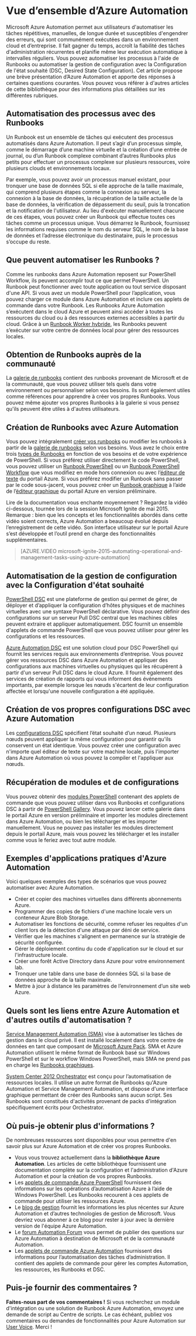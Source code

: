<properties
	pageTitle="Présentation d’Azure Automation | Microsoft Azure"
	description="Découvrez les avantages d’Azure Automation et obtenez des réponses aux questions courantes afin de commencer à créer et à utiliser des Runbooks et Azure Automation DSC."
	services="automation"
	documentationCenter=""
	authors="SnehaGunda"
	manager="stevenka"
	editor=""/>

<tags
	ms.service="automation"
	ms.workload="tbd"
	ms.tgt_pltfrm="na"
	ms.devlang="na"
	ms.topic="article" 
	ms.date="02/09/2016"
	ms.author="bwren;sngun"/>

# Vue d’ensemble d’Azure Automation


Microsoft Azure Automation permet aux utilisateurs d'automatiser les tâches répétitives, manuelles, de longue durée et susceptibles d'engendrer des erreurs, qui sont communément exécutées dans un environnement cloud et d’entreprise. Il fait gagner du temps, accroît la fiabilité des tâches d'administration récurrentes et planifie même leur exécution automatique à intervalles réguliers. Vous pouvez automatiser les processus à l'aide de Runbooks ou automatiser la gestion de configuration avec la Configuration de l'état souhaité (DSC, Desired State Configuration). Cet article propose une brève présentation d’Azure Automation et apporte des réponses à certaines questions courantes. Vous pouvez vous référer à d'autres articles de cette bibliothèque pour des informations plus détaillées sur les différentes rubriques.


## Automatisation des processus avec des Runbooks

Un Runbook est un ensemble de tâches qui exécutent des processus automatisés dans Azure Automation. Il peut s’agir d’un processus simple, comme le démarrage d’une machine virtuelle et la création d’une entrée de journal, ou d’un Runbook complexe combinant d’autres Runbooks plus petits pour effectuer un processus complexe sur plusieurs ressources, voire plusieurs clouds et environnements locaux.

Par exemple, vous pouvez avoir un processus manuel existant, pour tronquer une base de données SQL si elle approche de la taille maximale, qui comprend plusieurs étapes comme la connexion au serveur, la connexion à la base de données, la récupération de la taille actuelle de la base de données, la vérification de dépassement du seuil, puis la troncation et la notification de l'utilisateur. Au lieu d'exécuter manuellement chacune de ces étapes, vous pouvez créer un Runbook qui effectue toutes ces tâches comme un processus unique. Vous démarrez le Runbook, fournissez les informations requises comme le nom du serveur SQL, le nom de la base de données et l’adresse électronique du destinataire, puis le processus s’occupe du reste.


## Que peuvent automatiser les Runbooks ?

Comme les runbooks dans Azure Automation reposent sur PowerShell Workflow, ils peuvent accomplir tout ce que permet PowerShell. Un Runbook peut fonctionner avec toute application ou tout service disposant d'une API. Si vous avez un module PowerShell pour l’application, vous pouvez charger ce module dans Azure Automation et inclure ces applets de commande dans votre Runbook. Les Runbooks Azure Automation s’exécutent dans le cloud Azure et peuvent ainsi accéder à toutes les ressources du cloud ou à des ressources externes accessibles à partir du cloud. Grâce à un [Runbook Worker hybride](automation-hybrid-runbook-worker.md), les Runbooks peuvent s’exécuter sur votre centre de données local pour gérer des ressources locales.


## Obtention de Runbooks auprès de la communauté

La [galerie de runbooks](automation-runbook-gallery.md#runbooks-in-runbook-gallery) contient des runbooks provenant de Microsoft et de la communauté, que vous pouvez utiliser tels quels dans votre environnement ou personnaliser selon vos besoins. Ils sont également utiles comme références pour apprendre à créer vos propres Runbooks. Vous pouvez même ajouter vos propres Runbooks à la galerie si vous pensez qu'ils peuvent être utiles à d'autres utilisateurs.


## Création de Runbooks avec Azure Automation 

Vous pouvez intégralement [créer vos runbooks](automation-creating-importing-runbook.md) ou modifier les runbooks à partir de la [galerie de runbooks](http://msdn.microsoft.com/library/azure/dn781422.aspx) selon vos besoins. Vous avez le choix entre trois [types de Runbooks](automation-runbook-types.md) en fonction de vos besoins et de votre expérience de PowerShell. Si vous préférez utiliser directement le code PowerShell, vous pouvez utiliser un [Runbook PowerShell](automation-runbook-types.md#powershell-runbooks) ou un [Runbook PowerShell Workflow](automation-runbook-types.md#powershell-workflow-runbooks) que vous modifiez en mode hors connexion ou avec l’[éditeur de texte](http://msdn.microsoft.com/library/azure/dn879137.aspx) du portail Azure. Si vous préférez modifier un Runbook sans passer par le code sous-jacent, vous pouvez créer un [Runbook graphique](automation-runbook-types.md#graphical-runbooks) à l’aide de l’[éditeur graphique](automation-graphical-authoring-intro.md) du portail Azure en version préliminaire.

Lire de la documentation vous enchante moyennement ? Regardez la vidéo ci-dessous, tournée lors de la session Microsoft Ignite de mai 2015. Remarque : bien que les concepts et les fonctionnalités abordés dans cette vidéo soient corrects, Azure Automation a beaucoup évolué depuis l’enregistrement de cette vidéo. Son interface utilisateur sur le portail Azure s’est développée et l’outil prend en charge des fonctionnalités supplémentaires.

> [AZURE.VIDEO microsoft-ignite-2015-automating-operational-and-management-tasks-using-azure-automation]


## Automatisation de la gestion de configuration avec la Configuration d'état souhaité 

[PowerShell DSC](https://technet.microsoft.com/library/dn249912.aspx) est une plateforme de gestion qui permet de gérer, de déployer et d’appliquer la configuration d’hôtes physiques et de machines virtuelles avec une syntaxe PowerShell déclarative. Vous pouvez définir des configurations sur un serveur Pull DSC central que les machines cibles peuvent extraire et appliquer automatiquement. DSC fournit un ensemble d'applets de commande PowerShell que vous pouvez utiliser pour gérer les configurations et les ressources.

[Azure Automation DSC](automation-dsc-overview.md) est une solution cloud pour DSC PowerShell qui fournit les services requis aux environnements d’entreprise. Vous pouvez gérer vos ressources DSC dans Azure Automation et appliquer des configurations aux machines virtuelles ou physiques qui les récupèrent à partir d'un serveur Pull DSC dans le cloud Azure. Il fournit également des services de création de rapports qui vous informent des événements importants, par exemple lorsque les nœuds s'écartent de leur configuration affectée et lorsqu'une nouvelle configuration a été appliquée.


## Création de vos propres configurations DSC avec Azure Automation

Les [configurations DSC](automation-dsc-overview.md#azure-automation-dsc-terms) spécifient l’état souhaité d’un nœud. Plusieurs nœuds peuvent appliquer la même configuration pour garantir qu'ils conservent un état identique. Vous pouvez créer une configuration avec n'importe quel éditeur de texte sur votre machine locale, puis l'importer dans Azure Automation où vous pouvez la compiler et l'appliquer aux nœuds.


## Récupération de modules et de configurations 

Vous pouvez obtenir des [modules PowerShell](automation-runbook-gallery.md#modules-in-powershell-gallery) contenant des applets de commande que vous pouvez utiliser dans vos Runbooks et configurations DSC à partir de [PowerShell Gallery](http://www.powershellgallery.com/). Vous pouvez lancer cette galerie dans le portail Azure en version préliminaire et importer les modules directement dans Azure Automation, ou bien les télécharger et les importer manuellement. Vous ne pouvez pas installer les modules directement depuis le portail Azure, mais vous pouvez les télécharger et les installer comme vous le feriez avec tout autre module.


## Exemples d'applications pratiques d'Azure Automation 

Voici quelques exemples des types de scénarios que vous pouvez automatiser avec Azure Automation.

* Créer et copier des machines virtuelles dans différents abonnements Azure. 
* Programmer des copies de fichiers d'une machine locale vers un conteneur Azure Blob Storage. 
* Automatiser les fonctions de sécurité, comme refuser les requêtes d'un client lors de la détection d'une attaque par déni de service. 
* Vérifier que les machines s'alignent en permanence sur la stratégie de sécurité configurée.
* Gérer le déploiement continu du code d'application sur le cloud et sur l'infrastructure locale. 
* Créer une forêt Active Directory dans Azure pour votre environnement lab. 
* Tronquer une table dans une base de données SQL si la base de données approche de la taille maximale. 
* Mettre à jour à distance les paramètres de l’environnement d’un site web Azure. 


## Quels sont les liens entre Azure Automation et d'autres outils d'automatisation ?

[Service Management Automation (SMA)](http://technet.microsoft.com/library/dn469260.aspx) vise à automatiser les tâches de gestion dans le cloud privé. Il est installé localement dans votre centre de données en tant que composant de [Microsoft Azure Pack](https://www.microsoft.com/fr-FR/server-cloud/). SMA et Azure Automation utilisent le même format de Runbook basé sur Windows PowerShell et sur le workflow Windows PowerShell, mais SMA ne prend pas en charge les [Runbooks graphiques](automation-graphical-authoring-intro.md).

[System Center 2012 Orchestrator](http://technet.microsoft.com/library/hh237242.aspx) est conçu pour l’automatisation de ressources locales. Il utilise un autre format de Runbooks qu'Azure Automation et Service Management Automation, et dispose d'une interface graphique permettant de créer des Runbooks sans aucun script. Ses Runbooks sont constitués d'activités provenant de packs d'intégration spécifiquement écrits pour Orchestrator.


## Où puis-je obtenir plus d'informations ? 

De nombreuses ressources sont disponibles pour vous permettre d'en savoir plus sur Azure Automation et de créer vos propres Runbooks.

* Vous vous trouvez actuellement dans la **bibliothèque Azure Automation**. Les articles de cette bibliothèque fournissent une documentation complète sur la configuration et l'administration d'Azure Automation et pour la création de vos propres Runbooks. 
* Les [applets de commande Azure PowerShell](http://msdn.microsoft.com/library/jj156055.aspx) fournissent des informations sur les opérations d’automatisation Azure à l’aide de Windows PowerShell. Les Runbooks recourent à ces applets de commande pour utiliser les ressources Azure. 
* Le [blog de gestion](https://azure.microsoft.com/blog/tag/azure-automation/) fournit les informations les plus récentes sur Azure Automation et d’autres technologies de gestion de Microsoft. Vous devriez vous abonner à ce blog pour rester à jour avec la dernière version de l'équipe Azure Automation. 
* Le [forum Automation Forum](http://go.microsoft.com/fwlink/p/?LinkId=390561) vous permet de publier des questions sur Azure Automation à destination de Microsoft et de la communauté Automation. 
* Les [applets de commande Azure Automation](https://msdn.microsoft.com/library/mt244122.aspx) fournissent des informations pour l’automatisation des tâches d’administration. Il contient des applets de commande pour gérer les comptes Automation, les ressources, les Runbooks et DSC.


## Puis-je fournir des commentaires ? 

**Faites-nous part de vos commentaires !** Si vous recherchez un module d'intégration ou une solution de Runbook Azure Automation, envoyez une demande de script au Centre de scripts. Le cas échéant, publiez vos commentaires ou demandes de fonctionnalités pour Azure Automation sur [User Voice](http://feedback.windowsazure.com/forums/34192--general-feedback). Merci !

<!---HONumber=AcomDC_0211_2016-->